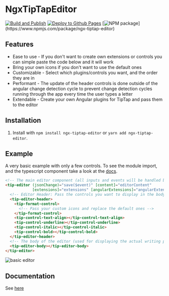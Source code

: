# NgxTipTapEditor

[![Build and Publish](https://github.com/NiclasHaderer/ngx-tiptap-editor/actions/workflows/publish.yml/badge.svg)](https://github.com/NiclasHaderer/ngx-tiptap-editor/actions/workflows/publish.yml)
[![Deploy to Github Pages](https://github.com/NiclasHaderer/ngx-tiptap-editor/actions/workflows/gh-pages.yml/badge.svg)](https://github.com/NiclasHaderer/ngx-tiptap-editor/actions/workflows/gh-pages.yml)
[![NPM package](https://img.shields.io/npm/v/ngx-tiptap-editor.svg?logo=npm&logoColor=fff&label=NPM+package&color=rgb(49,199,84))](https://www.npmjs.com/package/ngx-tiptap-editor)

## Features

+ Ease to use - If you don't want to create own extensions or controls you can simple paste the code below and it will
  work
+ Bring your own icons if you don't want to use the default ones
+ Customizable - Select which plugins/controls you want, and the order they are in
+ Performant - The update of the header controls is done outside of the angular change detection cycle to prevent change
  detection cycles running through the app every time the user types a letter
+ Extendable - Create your own Angular plugins for TipTap and pass them to the editor

## Installation

1. Install with `npm install ngx-tiptap-editor` or `yarn add ngx-tiptap-editor`.

## Example

A very basic example with only a few controls. To see the module import, and the typescript component take a look at
the [docs](docs/README.md).

```html
<!-- The main editor component (all inputs and events will be handled by this component) -->
<tip-editor (jsonChange)="save($event)" [content]="editorContent"
            [extensions]="extensions" [angularExtensions]="angularExtension">
  <!-- Editor Header: Pass the controls you want to display in the body -->
  <tip-editor-header>
    <tip-format-control>
      <!-- Pass your custom icons and replace the default ones -->
    </tip-format-control>
    <tip-control-text-align></tip-control-text-align>
    <tip-control-underline></tip-control-underline>
    <tip-control-italic></tip-control-italic>
    <tip-control-bold></tip-control-bold>
  </tip-editor-header>
  <!-- The body of the editor (used for displaying the actual writing panel -->
  <tip-editor-body></tip-editor-body>
</tip-editor>
```

![basic editor](https://i.imgur.com/PdFWYSE.png)

## Documentation

See [here](docs/README.md)
